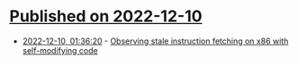 # [Published on 2022-12-10](index.md)

* [2022-12-10, 01:36:20](https://news.ycombinator.com/item?id=33928876) - [Observing stale instruction fetching on x86 with self-modifying code](https://stackoverflow.com/questions/17395557/observing-stale-instruction-fetching-on-x86-with-self-modifying-code)

